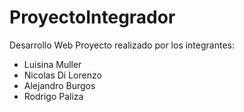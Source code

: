 # ProyectoIntegrador
Desarrollo Web
Proyecto realizado por los integrantes:

- Luisina Muller
- Nicolas Di Lorenzo
- Alejandro Burgos
- Rodrigo Paliza
